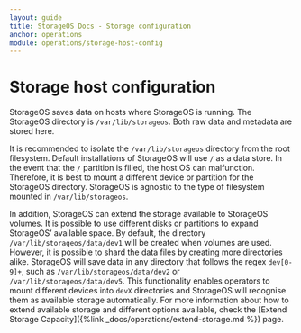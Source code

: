 ```yaml
---
layout: guide
title: StorageOS Docs - Storage configuration
anchor: operations
module: operations/storage-host-config
---
```


# Storage host configuration

StorageOS saves data on hosts where StorageOS is running. The StorageOS directory
is `/var/lib/storageos`. Both raw data and metadata are stored here.

It is recommended to isolate the `/var/lib/storageos` directory from the root
filesystem. Default installations of StorageOS will use `/` as a data store. In
the event that the `/` partition is filled, the host OS can malfunction.
Therefore, it is best to mount a different device or partition for the
StorageOS directory. StorageOS is agnostic to the type of filesystem mounted in
`/var/lib/storageos`.

In addition, StorageOS can extend the storage available to StorageOS volumes.
It is possible to use different disks or partitions to expand StorageOS’
available space. By default, the directory `/var/lib/storageos/data/dev1` will be
created when volumes are used. However, it is possible to shard the data files
by creating more directories alike. StorageOS will save data in any directory
that follows the regex `dev[0-9]+`, such as `/var/lib/storageos/data/dev2` or
`/var/lib/storageos/data/dev5`. This functionality enables operators to mount
different devices into `devX` directories and StorageOS will recognise them as
available storage automatically. For more information about how to extend
available storage and different options available, check the [Extend Storage
Capacity]({%link _docs/operations/extend-storage.md %}) page. 
